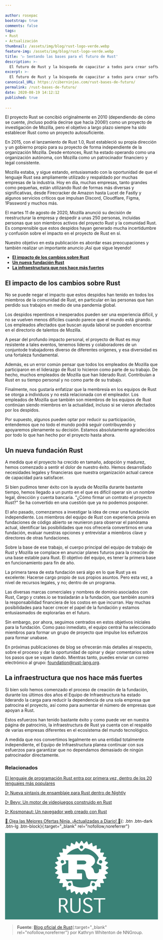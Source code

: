 ```yaml
---

author: rosepac
bootstrap: true
comments: false
tags:
- Rust
- Actualización
thumbnail: /assets/img/blog/rust-logo-verde.webp
feature-img: /assets/img/blog/rust-logo-verde.webp
title: '▷ Sentando las bases para el futuro de Rust'
description: >-
  El futuro de Rust y la búsqueda de capacitar a todos para crear software confiable y eficiente.
excerpt: >-
  El futuro de Rust y la búsqueda de capacitar a todos para crear software confiable y eficiente.
canonical_URL: https://ciberninjas.com/rust-bases-de-futuro/
permalink: /rust-bases-de-futuro/
date: 2020-08-19 14:12:12
published: true

---
```


El proyecto Rust se concibió originalmente en 2010 (dependiendo de cómo se cuente, ¡Incluso podría decirse que hacía 2006!) como un proyecto de investigación de Mozilla, pero el objetivo a largo plazo siempre ha sido establecer Rust como un proyecto autosuficiente.

En 2015, con el lanzamiento de Rust 1.0, Rust estableció su propia dirección y un gobierno propio para su proyecto de forma independiente de la organización Mozilla. Desde entonces, Rust ha estado operando como una organización autónoma, con Mozilla como un patrocinador financiero y legal consistente.

Mozilla estaba, y sigue estando, entusiasmado con la oportunidad de que el lenguaje Rust sea ampliamente utilizado y respaldado por muchas empresas de la industria. Hoy en día, muchas empresas, tanto grandes como pequeñas, están utilizando Rust de formas más diversas y significativas, desde Firecracker de Amazon hasta Lucet de Fastly y algunos servicios críticos que impulsan Discord, Cloudflare, Figma, 1Password y muchos más.

El martes 11 de agosto de 2020, Mozilla anunció su decisión de reestructurar la empresa y despedir a unas 250 personas, incluidas personas que son miembros activos del proyecto Rust y la comunidad Rust. Es comprensible que estos despidos hayan generado mucha incertidumbre y confusión sobre el impacto en el proyecto de Rust en sí.

Nuestro objetivo en esta publicación es abordar esas preocupaciones y también realizar un importante anuncio ¡Así que sigue leyendo!

- [**El impacto de los cambios sobre Rust**](#el-impacto-de-los-cambios-sobre-rust)
- [**Un nueva fundación Rust**](#un-nueva-fundación-rust)
- [**La infraestructura que nos hace más fuertes**](#la-infraestructura-que-nos-hace-más-fuertes)

## **El impacto de los cambios sobre Rust**

No se puede negar el impacto que estos despidos han tenido en todos los miembros de la comunidad de Rust, en particular en las personas que han perdido sus trabajos en medio de una pandemia global.

Los despidos repentinos e inesperados pueden ser una experiencia difícil, y no se vuelven menos difíciles cuando parece que el mundo está girando. Los empleados afectados que buscan ayuda laboral se pueden encontrar en el directorio de talentos de Mozilla.

A pesar del profundo impacto personal, el proyecto de Rust es muy resistente a tales eventos, tenemos líderes y colaboradores de un conjuntode trabajadores diverso de diferentes orígenes, y esa diversidad es una fortaleza fundamental.

Además, es un error común pensar que todos los empleados de Mozilla que participaron en el liderazgo de Rust lo hicieron como parte de su trabajo. De hecho, muchos empleados de Mozilla que han liderado Rust. Contribuían a Rust en su tiempo personal y no como parte de su trabajo.

Finalmente, nos gustaría enfatizar que la membresía en los equipos de Rust se otorga a individuos y no está relacionada con el empleador. Los empleados de Mozilla que también son miembros de los equipos de Rust continúan siendo miembros en la actualidad, incluso si se vieron afectados por los despidos.

Por supuesto, algunos pueden optar por reducir su participación, entendemos que no todo el mundo podrá seguir contribuyendo y apoyaremos plenamente su decisión. Estamos absolutamente agradecidos por todo lo que han hecho por el proyecto hasta ahora.

## **Un nueva fundación Rust**

A medida que el proyecto ha crecido en tamaño, adopción y madurez, hemos comenzado a sentir el dolor de nuestro éxito. Hemos desarrollado necesidades legales y financieras que nuestra organización actual carece de capacidad para satisfacer.

Si bien pudimos tener éxito con la ayuda de Mozilla durante bastante tiempo, hemos llegado a un punto en el que es difícil operar sin un nombre legal, dirección y cuenta bancaria. "¿Cómo firmar un contrato el proyecto Rust?" Se ha convertido en una cuestión que ya no podemos posponer.

El año pasado, comenzamos a investigar la idea de crear una fundación independiente. Los miembros del equipo de Rust con experiencia previa en fundaciones de código abierto se reunieron para observar el panórama actual, identificar las posibilidades que nos ofrecería convertirnos en una fundación, evaluar nuestras opciones y entrevistar a miembros clave y directores de otras fundaciones.

Sobre la base de ese trabajo, el cuerpo principal del equipo de trabajo de Rust y Mozilla se complace en anunciar planes futuros para la creación de una base estable para Rust. El objetivo del equipo, es tener la primera base en funcionamiento para fin de año.

La primera tarea de esta fundación será algo en lo que Rust ya es excelente: Hacerse cargo propio de sus propios asuntos. Pero esta vez, a nivel de recursos legales, y no; dentro de un programa.

Las diversas marcas comerciales y nombres de dominio asociados con Rust, Cargo y crates.io se trasladarán a la fundación, que también asumirá la responsabilidad financiera de los costos en que incurran. Hay muchas posibilidades para hacer crecer el papel de la fundación y estamos entusiasmados de explorarlas en el futuro.

Sin embargo, por ahora, seguimos centrados en estos objetivos iniciales para la fundación. Como paso inmediato, el equipo central ha seleccionado miembros para formar un grupo de proyecto que impulse los esfuerzos para formar unabase.

En próximas publicaciones de blog se ofrecerán más detalles al respecto, sobre el proceso y dar la oportunidad de opinar y dejar comentarios sobre los pasos que se vayan dando. Mientras tanto, puedes enviar un correo electrónico al grupo: foundation@rust-lang.org.

## **La infraestructura que nos hace más fuertes**

Si bien solo hemos comenzado el proceso de creación de la fundación, durante los últimos dos años el Equipo de Infraestructura ha estado liderando la carga para reducir la dependencia de una sola empresa que patrocina el proyecto, así como para aumentar el número de empresas que apoyan a Rust.

Estos esfuerzos han tenido bastante éxito y como puede ver en nuestra página de patrocinio, la infraestructura de Rust ya cuenta con el respaldo de varias empresas diferentes en el ecosistema del mundo tecnológico.

A medida que nos convertimos legalmente en una entidad totalmente independiente, el Equipo de Infraestructura planea continuar con sus esfuerzos para garantizar que no dependamos demasiado de ningún patrocinador directamente.

### **Relacionados** <!-- omit in toc -->

[El lenguaje de programación Rust entra por primera vez, dentro de los 20 lenguajes más populares](https://ciberninjas.com/lenguajes-programaci%C3%B3n-ranking-rust/)

[▷ Nueva sintaxis de ensamblaje para Rust dentro de Nightly](https://ciberninjas.com/sintaxis-rust-nightly/)

[▷ Bevy: Un motor de videojuegos construido en Rust](https://ciberninjas.com/bevy-motor-videojuegos-rust/)

[▷ Kosmonaut: Un navegador web creado con Rust](https://ciberninjas.com/kosmonaut-navegador-web-rust/)

[🎁 Ojea las Mejores Ofertas Ninja, ¡Actualizadas a Diario! 🛒](https://www.amazon.es/shop/cibercursos){: .btn .btn-dark .btn-lg .btn-block}{:target="_blank" rel="nofollow,noreferrer"}

![Las bases del futuro de Rust](/assets/img/blog/rust-logo-verde.webp)

> **Fuente**: [Blog oficial de Rust](https://blog.rust-lang.org/2020/08/18/laying-the-foundation-for-rusts-future.html){:target="_blank" rel="nofollow,noreferrer"} por Kathryn Whitenton de NNGroup.